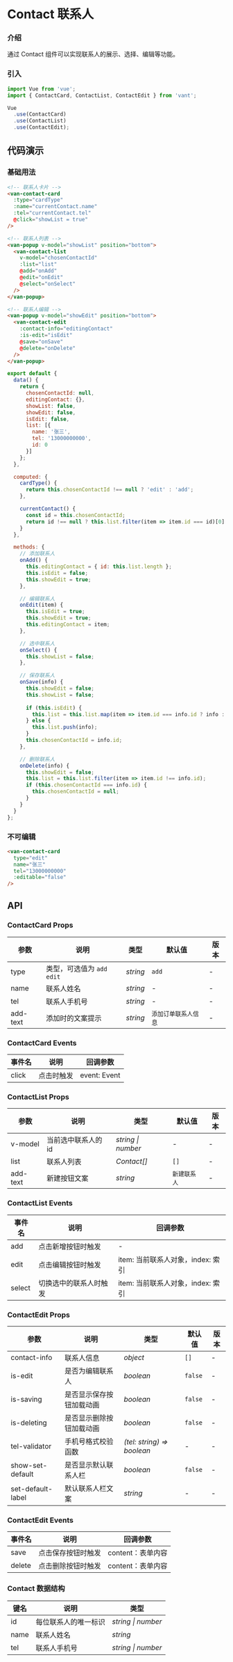 # Contact 联系人

### 介绍

通过 Contact 组件可以实现联系人的展示、选择、编辑等功能。

### 引入

``` javascript
import Vue from 'vue';
import { ContactCard, ContactList, ContactEdit } from 'vant';

Vue
  .use(ContactCard)
  .use(ContactList)
  .use(ContactEdit);
```

## 代码演示

### 基础用法

```html
<!-- 联系人卡片 -->
<van-contact-card
  :type="cardType"
  :name="currentContact.name"
  :tel="currentContact.tel"
  @click="showList = true"
/>

<!-- 联系人列表 -->
<van-popup v-model="showList" position="bottom">
  <van-contact-list
    v-model="chosenContactId"
    :list="list"
    @add="onAdd"
    @edit="onEdit"
    @select="onSelect"
  />
</van-popup>

<!-- 联系人编辑 -->
<van-popup v-model="showEdit" position="bottom">
  <van-contact-edit
    :contact-info="editingContact"
    :is-edit="isEdit"
    @save="onSave"
    @delete="onDelete"
  />
</van-popup>
```

``` javascript
export default {
  data() {
    return {
      chosenContactId: null,
      editingContact: {},
      showList: false,
      showEdit: false,
      isEdit: false,
      list: [{
        name: '张三',
        tel: '13000000000',
        id: 0
      }]
    };
  },

  computed: {
    cardType() {
      return this.chosenContactId !== null ? 'edit' : 'add';
    },

    currentContact() {
      const id = this.chosenContactId;
      return id !== null ? this.list.filter(item => item.id === id)[0] : {};
    }
  },

  methods: {
    // 添加联系人
    onAdd() {
      this.editingContact = { id: this.list.length };
      this.isEdit = false;
      this.showEdit = true;
    },

    // 编辑联系人
    onEdit(item) {
      this.isEdit = true;      
      this.showEdit = true;
      this.editingContact = item;
    },

    // 选中联系人
    onSelect() {
      this.showList = false;
    },

    // 保存联系人
    onSave(info) {
      this.showEdit = false;
      this.showList = false;
      
      if (this.isEdit) {
        this.list = this.list.map(item => item.id === info.id ? info : item);
      } else {
        this.list.push(info);
      }
      this.chosenContactId = info.id;
    },

    // 删除联系人
    onDelete(info) {
      this.showEdit = false;
      this.list = this.list.filter(item => item.id !== info.id);
      if (this.chosenContactId === info.id) {
        this.chosenContactId = null;
      }
    }
  }
};
```

### 不可编辑

```html
<van-contact-card
  type="edit"
  name="张三"
  tel="13000000000"
  :editable="false"
/>
```

## API

### ContactCard Props

| 参数 | 说明 | 类型 | 默认值 | 版本 |
|------|------|------|------|------|
| type | 类型，可选值为 `add` `edit` | *string* | `add` | - |
| name | 联系人姓名 | *string* | - | - |
| tel | 联系人手机号 | *string* | - | - |
| add-text | 添加时的文案提示 | *string* | `添加订单联系人信息` | - |

### ContactCard Events

| 事件名 | 说明 | 回调参数 |
|------|------|------|
| click | 点击时触发 | event: Event |

### ContactList Props

| 参数 | 说明 | 类型 | 默认值 | 版本 |
|------|------|------|------|------|
| v-model | 当前选中联系人的 id | *string \| number* | - | - |
| list | 联系人列表 | *Contact[]* | `[]` | - |
| add-text | 新建按钮文案 | *string* | `新建联系人` | - |

### ContactList Events

| 事件名 | 说明 | 回调参数 |
|------|------|------|
| add | 点击新增按钮时触发 | - |
| edit | 点击编辑按钮时触发 | item: 当前联系人对象，index: 索引 |
| select | 切换选中的联系人时触发 | item: 当前联系人对象，index: 索引 |

### ContactEdit Props

| 参数 | 说明 | 类型 | 默认值 | 版本 |
|------|------|------|------|------|
| contact-info | 联系人信息 | *object* | `[]` | - |
| is-edit | 是否为编辑联系人 | *boolean* | `false` | - |
| is-saving | 是否显示保存按钮加载动画 | *boolean* | `false` | - |
| is-deleting | 是否显示删除按钮加载动画 | *boolean* | `false` | - |
| tel-validator | 手机号格式校验函数 | *(tel: string) => boolean* | - | - |
| show-set-default | 是否显示默认联系人栏 | *boolean* | `false` | - |
| set-default-label | 默认联系人栏文案 | *string* | - | - |

### ContactEdit Events

| 事件名 | 说明 | 回调参数 |
|------|------|------|
| save | 点击保存按钮时触发 | content：表单内容 |
| delete | 点击删除按钮时触发 | content：表单内容 |

### Contact 数据结构

| 键名 | 说明 | 类型 |
|------|------|------|
| id | 每位联系人的唯一标识 | *string \| number* |
| name | 联系人姓名 | *string* |
| tel | 联系人手机号 | *string \| number* |
